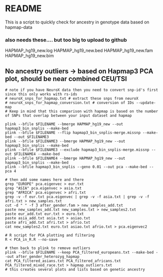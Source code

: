 # README

This is a script to quickly check for ancestry in genotype data based on hapmap-data

### also needs these.... but too big to upload to github
HAPMAP_hg19_new.log
HAPMAP_hg19_new.bed
HAPMAP_hg19_new.fam
HAPMAP_hg19_new.bim

## No ancestry outliers -> based on Hapmap3 PCA plot, should be near combined CEU/TSI

```
# note if you have NeuroX data then you need to convert snp-id's first since this only works with rs-ids
# neuroX_snps_for_hapmap.txt # extract these snps from neuroX
# neuroX_snps_for_hapmap_conversion.txt # conversion of IDs --update-map
# Keep in mind that this comparison with hapmap is based on the number of SNPs that overlap between your input dataset and hapmap

plink --bfile $FILENAME --bmerge HAPMAP_hg19_new --out hapmap3_bin_snplis --make-bed
plink --bfile $FILENAME --flip hapmap3_bin_snplis-merge.missnp --make-bed --out $FILENAME3
plink --bfile $FILENAME3 --bmerge HAPMAP_hg19_new --out hapmap3_bin_snplis --make-bed
plink --bfile $FILENAME3 --exclude hapmap3_bin_snplis-merge.missnp --out $FILENAME4 --make-bed
plink --bfile $FILENAME4 --bmerge HAPMAP_hg19_new --out hapmap3_bin_snplis --make-bed
plink --bfile hapmap3_bin_snplis --geno 0.01 --out pca --make-bed --pca 4

# then add some names here and there
grep "EUROPE" pca.eigenvec > eur.txt
grep "ASIA" pca.eigenvec > asia.txt
grep "AFRICA" pca.eigenvec > afri.txt
grep -v -f eur.txt pca.eigenvec | grep -v -f asia.txt | grep -v -f afri.txt > new_samples.txt
cut -d " " -f 3 after_gender.fam > new_samples_add.txt
paste new_samples_add.txt new_samples.txt > new_samples2.txt
paste eur_add.txt eur.txt > euro.txt
paste asia_add.txt asia.txt > asiao.txt
paste afri_add.txt afri.txt > afrio.txt
cat new_samples2.txt euro.txt asiao.txt afrio.txt > pca.eigenvec2

# R script for PCA plotting and filtering
R < PCA_in_R.R --no-save  

# then back to plink to remove outliers
plink --bfile $FILENAME --keep PCA_filtered_europeans.txt --make-bed --out after_gender_heterozyg_hapmap
cat PCA_filtered_asians.txt PCA_filtered_africans.txt PCA_filtered_mixed_race.txt > hapmap_outliers.txt
# this creates several plots and lists based on genetic ancestry
```
